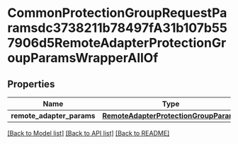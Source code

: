 # CommonProtectionGroupRequestParamsdc3738211b78497fA31b107b557906d5RemoteAdapterProtectionGroupParamsWrapperAllOf


## Properties
Name | Type | Description | Notes
------------ | ------------- | ------------- | -------------
**remote_adapter_params** | [**RemoteAdapterProtectionGroupParams**](RemoteAdapterProtectionGroupParams.md) |  | [optional] 

[[Back to Model list]](../README.md#documentation-for-models) [[Back to API list]](../README.md#documentation-for-api-endpoints) [[Back to README]](../README.md)


